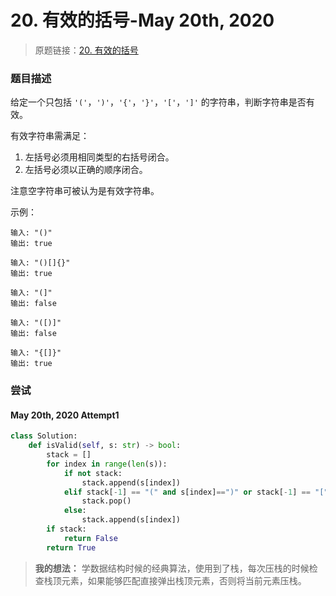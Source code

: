 # 20. 有效的括号-May 20th, 2020

> 原题链接：[20. 有效的括号](https://leetcode-cn.com/problems/longest-common-prefix/)

### 题目描述

给定一个只包括 `'('`，`')'`，`'{'`，`'}'`，`'['`，`']'` 的字符串，判断字符串是否有效。

有效字符串需满足：

1. 左括号必须用相同类型的右括号闭合。  
2. 左括号必须以正确的顺序闭合。  

注意空字符串可被认为是有效字符串。


示例：

```
输入: "()"
输出: true
```
```
输入: "()[]{}"
输出: true
```
```
输入: "(]"
输出: false
```
```
输入: "([)]"
输出: false
```
```
输入: "{[]}"
输出: true
```

### 尝试

#### May 20th, 2020 Attempt1

```python
class Solution:
    def isValid(self, s: str) -> bool:
        stack = []
        for index in range(len(s)):
            if not stack:
                stack.append(s[index])
            elif stack[-1] == "(" and s[index]==")" or stack[-1] == "[" and s[index] ==']' or stack[-1] == '{' and s[index] == '}':
                stack.pop()
            else:
                stack.append(s[index])
        if stack:
            return False
        return True
```

> **我的想法：** 学数据结构时候的经典算法，使用到了栈，每次压栈的时候检查栈顶元素，如果能够匹配直接弹出栈顶元素，否则将当前元素压栈。

